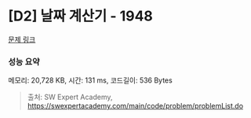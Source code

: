 # [D2] 날짜 계산기 - 1948 

[문제 링크](https://swexpertacademy.com/main/code/problem/problemDetail.do?contestProbId=AV5PnnU6AOsDFAUq) 

### 성능 요약

메모리: 20,728 KB, 시간: 131 ms, 코드길이: 536 Bytes



> 출처: SW Expert Academy, https://swexpertacademy.com/main/code/problem/problemList.do